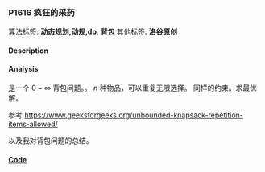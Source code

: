 ### P1616 疯狂的采药

算法标签: **动态规划,动规,dp**, **背包**
其他标签: **洛谷原创**


#### Description

#### Analysis

是一个 $0-\infty$ 背包问题。。 $n$ 种物品，可以重复无限选择。 同样的约束。求最优解。

参考 https://www.geeksforgeeks.org/unbounded-knapsack-repetition-items-allowed/

以及我对背包问题的总结。

#### [Code](../cpp/p1616.cpp) 

